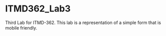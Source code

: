 # ITMD362_Lab3
Third Lab for ITMD-362. This lab is a representation of a simple form that is mobile friendly.
